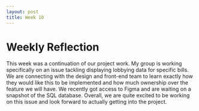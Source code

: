```yaml
---
layout: post
title: Week 10
---
```


# Weekly Reflection

This week was a continuation of our project work. My group is working specifically on an issue tackling displaying lobbying data for specific bills. We are connecting with the design and front-end team to learn exactly how they would like this to be implemented and how much ownership over the feature we will have. We recently got access to Figma and are waiting on a snapshot of the SQL database. Overall, we are quite excited to be working on this issue and look forward to actually getting into the project.